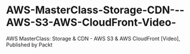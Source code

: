 # AWS-MasterClass-Storage-CDN---AWS-S3-AWS-CloudFront-Video-
AWS MasterClass: Storage &amp; CDN - AWS S3 &amp; AWS CloudFront [Video], Published by Packt
